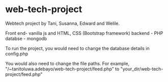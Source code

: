 # web-tech-project
Webtech project by Tani, Susanna, Edward and Welile.

Front end- vanilla js and HTML, CSS (Bootstrap framework)
backend - PHP
databse - mongodb

To run the project, you would need to change the database details in config.php

You would also need to change the file paths. For example, "/~tanitoluwa.adebayo/web-tech-project/feed.php"
to "your_dir/web-tech-project/feed.php"
